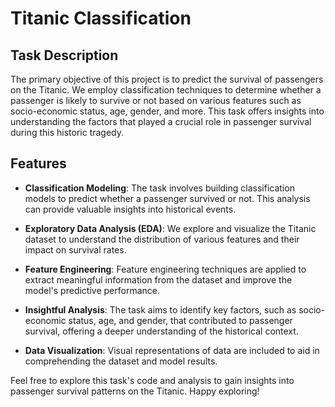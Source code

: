 # Titanic Classification

## Task Description
The primary objective of this project is to predict the survival of passengers on the Titanic. We employ classification techniques to determine whether a passenger is likely to survive or not based on various features such as socio-economic status, age, gender, and more. This task offers insights into understanding the factors that played a crucial role in passenger survival during this historic tragedy.

## Features
- **Classification Modeling**: The task involves building classification models to predict whether a passenger survived or not. This analysis can provide valuable insights into historical events.

- **Exploratory Data Analysis (EDA)**: We explore and visualize the Titanic dataset to understand the distribution of various features and their impact on survival rates.

- **Feature Engineering**: Feature engineering techniques are applied to extract meaningful information from the dataset and improve the model's predictive performance.

- **Insightful Analysis**: The task aims to identify key factors, such as socio-economic status, age, and gender, that contributed to passenger survival, offering a deeper understanding of the historical context.

- **Data Visualization**: Visual representations of data are included to aid in comprehending the dataset and model results.

Feel free to explore this task's code and analysis to gain insights into passenger survival patterns on the Titanic. Happy exploring!

